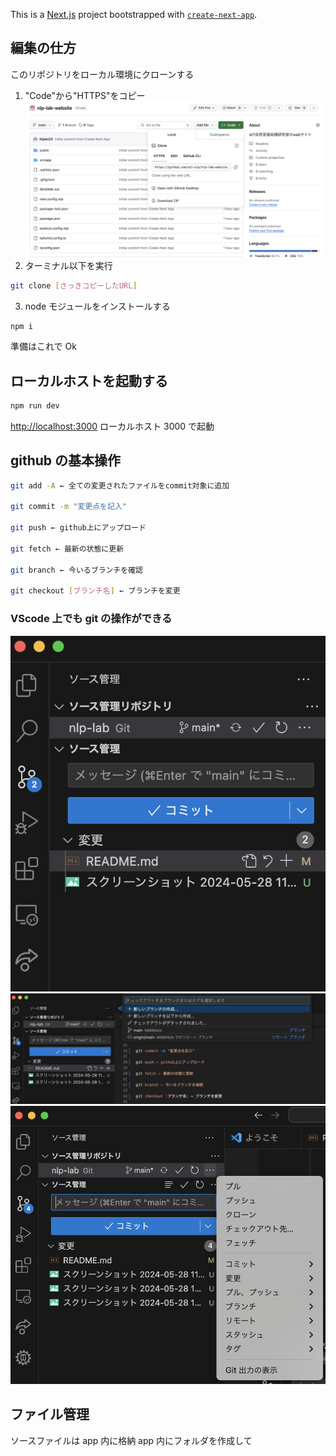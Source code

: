 This is a [Next.js](https://nextjs.org/) project bootstrapped with [`create-next-app`](https://github.com/vercel/next.js/tree/canary/packages/create-next-app).

## 編集の仕方

このリポジトリをローカル環境にクローンする

1. "Code"から"HTTPS"をコピー
   <img src="public/readme_img/スクリーンショット 2024-05-28 11.47.49.png">
2. ターミナル以下を実行

```bash
git clone [さっきコピーしたURL]
```

3. node モジュールをインストールする

```
npm i
```

準備はこれで Ok

## ローカルホストを起動する

```bash
npm run dev
```

[http://localhost:3000](http://localhost:3000) ローカルホスト 3000 で起動

## github の基本操作

```bash
git add -A ← 全ての変更されたファイルをcommit対象に追加

git commit -m "変更点を記入"

git push ← github上にアップロード

git fetch ← 最新の状態に更新

git branch ← 今いるブランチを確認

git checkout [ブランチ名] ← ブランチを変更

```

### VScode 上でも git の操作ができる

<img src="public/readme_img/スクリーンショット 2024-05-28 12.36.19.png">
<img src="public/readme_img/スクリーンショット 2024-05-28 12.37.30.png">
<img src="public/readme_img/スクリーンショット 2024-05-28 12.38.28.png">

## ファイル管理

ソースファイルは app 内に格納
app 内にフォルダを作成して
